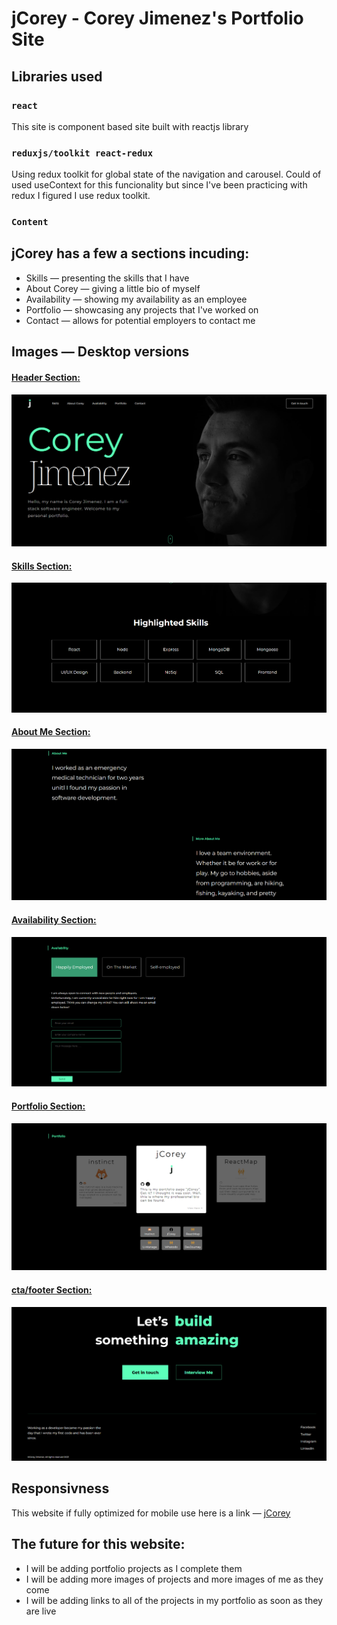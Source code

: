 # **jCorey** - Corey Jimenez's Portfolio Site

## Libraries used

### `react`

This site is component based site built with reactjs library

### `reduxjs/toolkit react-redux`

Using redux toolkit for global state of the navigation and carousel. Could of used useContext for this funcionality but since I've been practicing with redux I figured I use redux toolkit.

### `Content`

## **jCorey** has a few a sections incuding:

- Skills — presenting the skills that I have
- About Corey — giving a little bio of myself
- Availability — showing my availability as an employee
- Portfolio — showcasing any projects that I've worked on
- Contact — allows for potential employers to contact me

## Images — Desktop versions

#### [Header Section:](https://640fabe5398ed826e3c09846--jcorey.netlify.app/)

![header section of jcorey site](./screenshots/header.png)

#### [Skills Section:](https://640fabe5398ed826e3c09846--jcorey.netlify.app/#highlighted-skill)

![skills section of jcorey site](./screenshots/skillDesktop.png)

#### [About Me Section:](https://640fabe5398ed826e3c09846--jcorey.netlify.app/#about-me)

![about me section of jcorey site](./screenshots/about-me.png)

#### [Availability Section:](https://640fabe5398ed826e3c09846--jcorey.netlify.app/#availability)

![availability section of jcorey site](./screenshots/Availability-section.png)

#### [Portfolio Section:](https://640fabe5398ed826e3c09846--jcorey.netlify.app/#portfolio)

![portfolio section of jcorey site](./screenshots/portfolio-section.png)

#### [cta/footer Section:](https://640fabe5398ed826e3c09846--jcorey.netlify.app/#footer)

![skills section of jcorey site](./screenshots/footer-cta-section.png)

## Responsivness

This website if fully optimized for mobile use here is a link — [jCorey](https://640fabe5398ed826e3c09846--jcorey.netlify.app/)

## The future for this website:

- I will be adding portfolio projects as I complete them
- I will be adding more images of projects and more images of me as they come
- I will be adding links to all of the projects in my portfolio as soon as they are live
